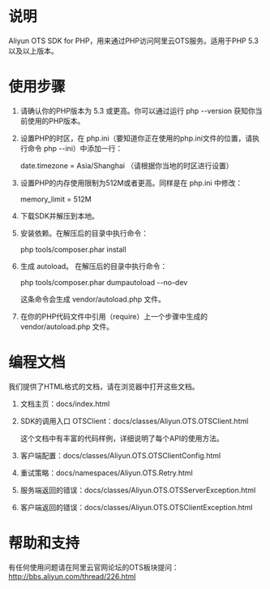 # 说明

Aliyun OTS SDK for PHP，用来通过PHP访问阿里云OTS服务。适用于PHP 5.3 以及以上版本。

# 使用步骤

1. 请确认你的PHP版本为 5.3 或更高。你可以通过运行 php --version 获知你当前使用的PHP版本。

2. 设置PHP的时区，在 php.ini（要知道你正在使用的php.ini文件的位置，请执行命令 php --ini）中添加一行：
   
   date.timezone = Asia/Shanghai  （请根据你当地的时区进行设置）

3. 设置PHP的内存使用限制为512M或者更高。同样是在 php.ini 中修改：
  
   memory_limit = 512M

4. 下载SDK并解压到本地。

5. 安装依赖。在解压后的目录中执行命令： 

   php tools/composer.phar install

6. 生成 autoload。 在解压后的目录中执行命令：

   php tools/composer.phar dumpautoload --no-dev

   这条命令会生成 vendor/autoload.php 文件。

7. 在你的PHP代码文件中引用（require）上一个步骤中生成的 vendor/autoload.php 文件。

# 编程文档

我们提供了HTML格式的文档，请在浏览器中打开这些文档。

1. 文档主页：docs/index.html

2. SDK的调用入口 OTSClient：docs/classes/Aliyun.OTS.OTSClient.html

   这个文档中有丰富的代码样例，详细说明了每个API的使用方法。

3. 客户端配置：docs/classes/Aliyun.OTS.OTSClientConfig.html

4. 重试策略：docs/namespaces/Aliyun.OTS.Retry.html

5. 服务端返回的错误：docs/classes/Aliyun.OTS.OTSServerException.html

6. 客户端返回的错误：docs/classes/Aliyun.OTS.OTSClientException.html

# 帮助和支持

有任何使用问题请在阿里云官网论坛的OTS板块提问：http://bbs.aliyun.com/thread/226.html
